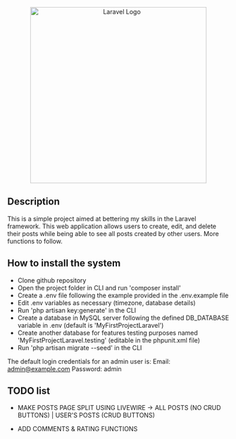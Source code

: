 <p align="center"><a href="https://laravel.com" target="_blank"><img src="https://raw.githubusercontent.com/laravel/art/master/logo-lockup/5%20SVG/2%20CMYK/1%20Full%20Color/laravel-logolockup-cmyk-red.svg" width="400" alt="Laravel Logo"></a></p>

## Description

This is a simple project aimed at bettering my skills in the Laravel framework. This web application allows users to create, edit, and delete their posts while being able to see all posts created by other users. More functions to follow.

## How to install the system

- Clone github repository
- Open the project folder in CLI and run 'composer install'
- Create a .env file following the example provided in the .env.example file
- Edit .env variables as necessary (timezone, database details)
- Run 'php artisan key:generate' in the CLI
- Create a database in MySQL server following the defined DB_DATABASE variable in .env (default is 'MyFirstProjectLaravel')
- Create another database for features testing purposes named 'MyFirstProjectLaravel.testing' (editable in the phpunit.xml file)
- Run 'php artisan migrate --seed' in the CLI


The default login credentials for an admin user is:
Email: admin@example.com
Password: admin

## TODO list

- MAKE POSTS PAGE SPLIT USING LIVEWIRE -> ALL POSTS (NO CRUD BUTTONS) | USER'S POSTS (CRUD BUTTONS)

- ADD COMMENTS & RATING FUNCTIONS